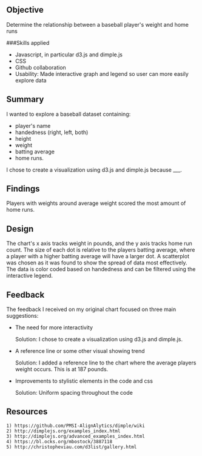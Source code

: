 ## Objective

Determine the relationship between a baseball player's weight and home runs

###Skills applied

- Javascript, in particular d3.js and dimple.js
- CSS
- Github collaboration
- Usability: Made interactive graph and legend so user can more easily explore data

## Summary

I wanted to explore a baseball dataset containing:

- player's name
- handedness (right, left, both)
- height
- weight
- batting average
- home runs. 

I chose to create a visualization using d3.js and dimple.js because ___.

## Findings

Players with weights around average weight scored the most amount of home runs.

## Design

The chart's x axis tracks weight in pounds, and the y axis tracks home run count. The size of each dot is relative to the players batting average, where a player with a higher batting average will have a larger dot. A scatterplot was chosen as it was found to show the spread of data most effectively. The data is color coded based on handedness and can be filtered using the interactive legend. 

## Feedback

The feedback I received on my original chart focused on three main suggestions:

- The need for more interactivity

    Solution: I chose to create a visualization using d3.js and dimple.js.
- A reference line or some other visual showing trend

    Solution: I added a reference line to the chart where the average players weight occurs. This is at 187 pounds.
- Improvements to stylistic elements in the code and css

    Solution: Uniform spacing throughout the code

## Resources

    1) https://github.com/PMSI-AlignAlytics/dimple/wiki
    2) http://dimplejs.org/examples_index.html
    3) http://dimplejs.org/advanced_examples_index.html
    4) https://bl.ocks.org/mbostock/3887118
    5) http://christopheviau.com/d3list/gallery.html
